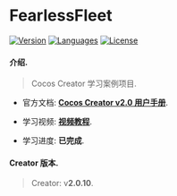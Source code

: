 # FearlessFleet

[![Version](https://img.shields.io/badge/CocosCreator-v2.0.10-FF69B4.svg?style=plastic)](#)
[![Languages](https://img.shields.io/badge/language-TypeScript-FF69B4.svg?style=plastic)](#)
[![License](https://img.shields.io/cocoapods/l/ZYInfiniteLoopView.svg?style=flat)](http://cocoapods.org/pods/ZYInfiniteLoopView)

#### 介绍.

> Cocos Creator 学习案例项目.

- 官方文档: **[Cocos Creator v2.0 用户手册](https://docs.cocos.com/creator/2.0/manual/zh/)**.

- 学习视频: **[视频教程](https://docs.cocos.com/creator/manual/zh/video-tutorial/index.html)**.

- 学习进度: **已完成**.

#### Creator 版本.

> Creator: v**2.0.10**.
